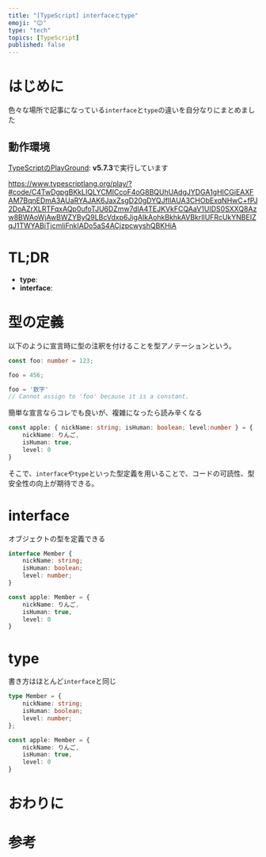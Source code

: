 ```yaml
---
title: "[TypeScript] interfaceとtype"
emoji: "😊"
type: "tech"
topics: [TypeScript]
published: false
---
```

# はじめに
色々な場所で記事になっている`interface`と`type`の違いを自分なりにまとめました
## 動作環境
[TypeScriptのPlayGround](https://www.typescriptlang.org/play/?#code/C4TwDgpgBKkLIQLYCMICcoF4oG8BQUhUAdgJYDGA1gHICGiEAXFAM7BqnEDmA3AUaRYAJAK6JaxZsgD20gDYQJfIlAUA3CHObExqNHwC+fPJ2DoAZrXLRTFqxAQp0ufoTJU6DZmw7dlA4TEJKVkFCQAaV1UIDS0SXXQ8Azw8BWAoWjAwBWZYByQ9LBcVdxp6JigAIkAohkBkhkAVBkrIlUFRcUkYNBEIZqJ1TWYABiTjcmliFnkIADo5aS4ACjzpcwyshQBKHiA): **v5.7.3**で実行しています

https://www.typescriptlang.org/play/?#code/C4TwDgpgBKkLIQLYCMICcoF4oG8BQUhUAdgJYDGA1gHICGiEAXFAM7BqnEDmA3AUaRYAJAK6JaxZsgD20gDYQJfIlAUA3CHObExqNHwC+fPJ2DoAZrXLRTFqxAQp0ufoTJU6DZmw7dlA4TEJKVkFCQAaV1UIDS0SXXQ8Azw8BWAoWjAwBWZYByQ9LBcVdxp6JigAIkAohkBkhkAVBkrIlUFRcUkYNBEIZqJ1TWYABiTjcmliFnkIADo5aS4ACjzpcwyshQBKHiA

# TL;DR
* **type**: 
* **interface**: 

# 型の定義
以下のように宣言時に型の注釈を付けることを型アノテーションという。
```ts
const foo: number = 123;

foo = 456;

foo = '数字'
// Cannot assign to 'foo' because it is a constant.
```

簡単な宣言ならコレでも良いが、複雑になったら読み辛くなる
```ts
const apple: { nickName: string; isHuman: boolean; level:number } = {
    nickName: りんご,
    isHuman: true,
    level: 0
}
```

そこで、`interface`や`type`といった型定義を用いることで、コードの可読性、型安全性の向上が期待できる。
# interface
オブジェクトの型を定義できる
```ts
interface Member {
    nickName: string;
    isHuman: boolean;
    level: number;
}

const apple: Member = {
    nickName: りんご,
    isHuman: true,
    level: 0
}
```

# type
書き方はほとんど`interface`と同じ
```ts
type Member = {
    nickName: string;
    isHuman: boolean;
    level: number;
};

const apple: Member = {
    nickName: りんご,
    isHuman: true,
    level: 0
}
```



# おわりに

# 参考
